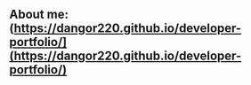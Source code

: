 

## About me: (https://dangor220.github.io/developer-portfolio/](https://dangor220.github.io/developer-portfolio/)
